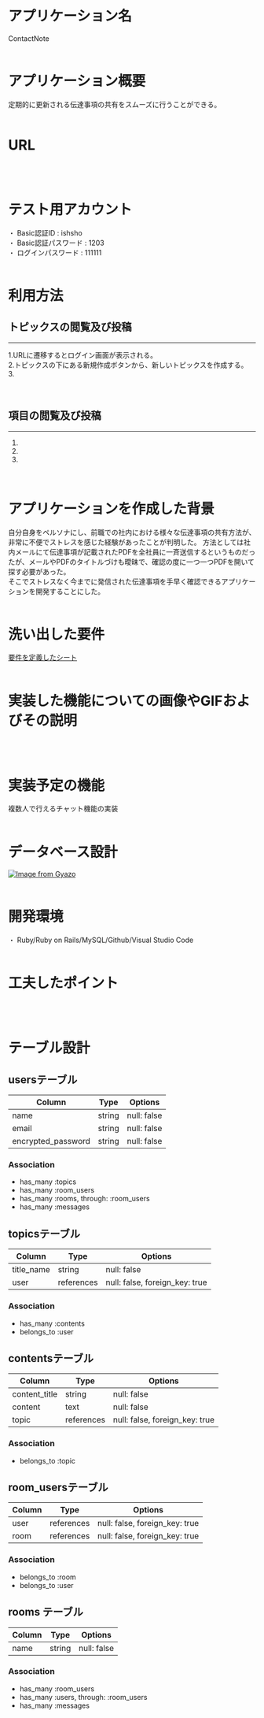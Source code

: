 # アプリケーション名
ContactNote
<br />
<br />

# アプリケーション概要
定期的に更新される伝達事項の共有をスムーズに行うことができる。
<br />
<br />

# URL

<br />
<br />

# テスト用アカウント
・ Basic認証ID : ishsho  
・ Basic認証パスワード : 1203  
・ ログインパスワード : 111111
<br />
<br />

# 利用方法
トピックスの閲覧及び投稿
---  
___
1.URLに遷移するとログイン画面が表示される。  
2.トピックスの下にある新規作成ボタンから、新しいトピックスを作成する。  
3.  

<br />

項目の閲覧及び投稿
---
___
1.  
2.  
3.  
<br />

# アプリケーションを作成した背景
自分自身をペルソナにし、前職での社内における様々な伝達事項の共有方法が、非常に不便でストレスを感じた経験があったことが判明した。  方法としては社内メールにて伝達事項が記載されたPDFを全社員に一斉送信するというものだったが、メールやPDFのタイトルづけも曖昧で、確認の度に一つ一つPDFを開いて探す必要があった。  
そこでストレスなく今までに発信された伝達事項を手早く確認できるアプリケーションを開発することにした。
<br />
<br />

# 洗い出した要件
[要件を定義したシート](https://docs.google.com/spreadsheets/d/1hPcdfzZ0Nhv3sjtiWoG7QFnbUg65fBB31BzNE2ETZWc/edit#gid=982722306)
<br />
<br />

# 実装した機能についての画像やGIFおよびその説明

<br />
<br />

# 実装予定の機能
複数人で行えるチャット機能の実装
<br />
<br />

# データベース設計
[![Image from Gyazo](https://i.gyazo.com/6cffebd7363b985d851c1a9f1491eddd.png)](https://gyazo.com/6cffebd7363b985d851c1a9f1491eddd)
<br />
<br />

# 開発環境
・ Ruby/Ruby on Rails/MySQL/Github/Visual Studio Code
<br />
<br />

# 工夫したポイント

<br />
<br />


# テーブル設計

## usersテーブル

| Column                |  Type      |  Options                   |
|-----------------------|------------|----------------------------|
| name                  | string     | null: false                |
| email                 | string     | null: false                |
| encrypted_password    | string     | null: false                |


### Association

- has_many :topics
- has_many :room_users
- has_many :rooms, through: :room_users
- has_many :messages



## topicsテーブル

| Column                |  Type      |  Options                       |
|-----------------------|------------|--------------------------------|
| title_name            | string     | null: false                    |
| user                  | references | null: false, foreign_key: true |


### Association

- has_many   :contents
- belongs_to :user



## contentsテーブル

| Column                |  Type      |  Options                       |
|-----------------------|------------|--------------------------------|
| content_title         | string     | null: false                    |
| content               | text       | null: false                    |
| topic                 | references | null: false, foreign_key: true |


### Association

- belongs_to :topic



## room_usersテーブル

| Column | Type       | Options                        |
| ------ | ---------- | ------------------------------ |
| user   | references | null: false, foreign_key: true |
| room   | references | null: false, foreign_key: true |

### Association

- belongs_to :room
- belongs_to :user



## rooms テーブル

| Column | Type   | Options     |
| ------ | ------ | ----------- |
| name   | string | null: false |

### Association

- has_many :room_users
- has_many :users, through: :room_users
- has_many :messages